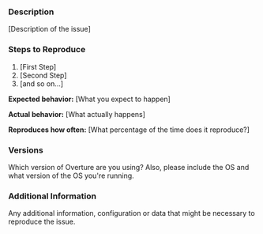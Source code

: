 
### Description

[Description of the issue]

### Steps to Reproduce

1. [First Step]
2. [Second Step]
3. [and so on...]

**Expected behavior:** [What you expect to happen]

**Actual behavior:** [What actually happens]

**Reproduces how often:** [What percentage of the time does it reproduce?]

### Versions

Which version of Overture are you using? Also, please include the OS and what version of the OS you're running.

### Additional Information

Any additional information, configuration or data that might be necessary to reproduce the issue.
